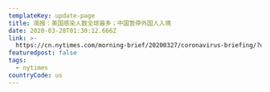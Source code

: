 ```yaml
---
templateKey: update-page
title: 简报：美国感染人数全球最多；中国暂停外国人入境
date: 2020-03-28T01:30:12.666Z
link: >-
  https://cn.nytimes.com/morning-brief/20200327/coronavirus-briefing/?utm_source=top10-in-article&utm_medium=articlepage&utm_campaign=web
featuredpost: false
tags:
  - nytimes
countryCode: us
---
```

